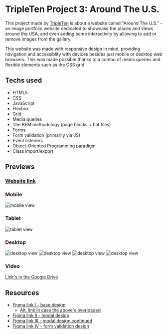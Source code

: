 # TripleTen Project 3: Around The U.S.

This project made by [TripleTen](https://tripleten.co.il) is about a website called "Around The U.S." - an image portfolio website dedicated to showcase the places and views around the USA, and even adding some interactivity by allowing to add or remove images from the gallery.

This website was made with responsive design in mind, providing navigation and accessiblity with devices besides just mobile or desktop web browsers. This was made possible thanks to a combo of media queries and flexible elements such as the CSS grid.

## Techs used

- HTML5
- CSS
- JavaScript
- Flexbox
- Grid
- Media queries
- The BEM methodology (page blocks + flat files)
- Forms
- Form validation (primarily via JS)
- Event listeners
- Object-Oriented Programming paradigm
- Class import/export

## Previews

### [Website link](https://pragmaticLudusian.github.io/se_project_aroundtheus)

### Mobile

![mobile view](images/demo/screenshot_320.png "Mobile view")

### Tablet

![tablet view](images/demo/screenshot_640.png "Tablet view")

### Desktop

![desktop view](images/demo/screenshot_960_1.png "Desktop view")
![desktop view](images/demo/screenshot_960_2.png "Edit profile modal window")
![desktop view](images/demo/screenshot_960_3.png "Card image view modal window")
![desktop view](images/demo/screenshot_960_4.png "Form validation")

### Video

[Link's in the Google Drive](https://drive.google.com/file/d/15dxpdWaq9NFDU2au3w3Y2PKEp8nig48a/view?usp=drive_link)

## Resources

- [Figma link I - base design](https://www.figma.com/file/Es8zZP3ARGH9JGcw60i3OD/Sprint-3_-Around-the-US?node-id=6432%3A147&t=7oYKsnPJeNJQDFCB-1)
  - [Alt. link in case the above's overloaded](https://www.figma.com/file/ii4xxsJ0ghevUOcssTlHZv/Sprint-3%3A-Around-the-US?node-id=0%3A1)
- [Figma link II - modal design](https://www.figma.com/file/EO5AaNCuzzFL7X5gSY7HwQ/Sprint-4_-Around-The-U.S.-_-desktop-%2B-mobile?t=3hvVWRz9LUFsxyNn-6)
- [Figma link III - modal design continued](<https://www.figma.com/file/JFPhASqvZ5pBjQV2ouUlim/Sprint-5_-Around-The-U.S.-_-desktop-%2B-mobile-(Copy)?t=3hvVWRz9LUFsxyNn-6>)
- [Figma link IV - form validation design](https://www.figma.com/file/N3zUeequnpvMX807FfYAZW/Sprint-6-Around-The-U.S.?node-id=0-1&t=88iVO80aevkZBggI-0)

